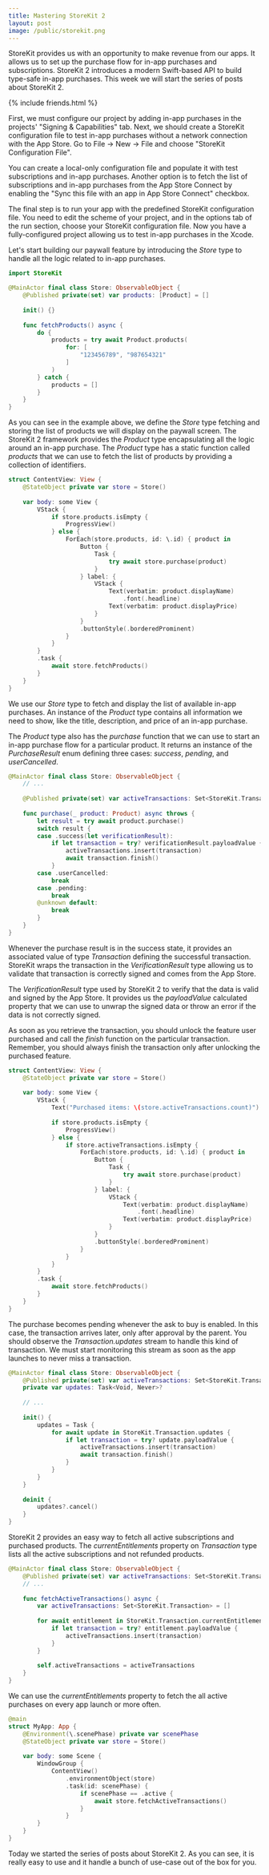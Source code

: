 ```yaml
---
title: Mastering StoreKit 2
layout: post
image: /public/storekit.png
---
```


StoreKit provides us with an opportunity to make revenue from our apps. It allows us to set up the purchase flow for in-app purchases and subscriptions. StoreKit 2 introduces a modern Swift-based API to build type-safe in-app purchases. This week we will start the series of posts about StoreKit 2.

{% include friends.html %}

First, we must configure our project by adding in-app purchases in the projects' "Signing & Capabilities" tab. Next, we should create a StoreKit configuration file to test in-app purchases without a network connection with the App Store. Go to File -> New -> File and choose "StoreKit Configuration File". 

You can create a local-only configuration file and populate it with test subscriptions and in-app purchases. Another option is to fetch the list of subscriptions and in-app purchases from the App Store Connect by enabling the "Sync this file with an app in App Store Connect" checkbox.

The final step is to run your app with the predefined StoreKit configuration file. You need to edit the scheme of your project, and in the options tab of the run section, choose your StoreKit configuration file. Now you have a fully-configured project allowing us to test in-app purchases in the Xcode.

Let's start building our paywall feature by introducing the *Store* type to handle all the logic related to in-app purchases.

```swift
import StoreKit

@MainActor final class Store: ObservableObject {
    @Published private(set) var products: [Product] = []
    
    init() {}
    
    func fetchProducts() async {
        do {
            products = try await Product.products(
                for: [
                    "123456789", "987654321"
                ]
            )
        } catch {
            products = []
        }
    }
}
```

As you can see in the example above, we define the *Store* type fetching and storing the list of products we will display on the paywall screen. The StoreKit 2 framework provides the *Product* type encapsulating all the logic around an in-app purchase. The *Product* type has a static function called *products* that we can use to fetch the list of products by providing a collection of identifiers.

```swift
struct ContentView: View {
    @StateObject private var store = Store()
    
    var body: some View {
        VStack {
            if store.products.isEmpty {
                ProgressView()
            } else {
                ForEach(store.products, id: \.id) { product in
                    Button {
                        Task {
                            try await store.purchase(product)
                        }
                    } label: {
                        VStack {
                            Text(verbatim: product.displayName)
                                .font(.headline)
                            Text(verbatim: product.displayPrice)
                        }
                    }
                    .buttonStyle(.borderedProminent)
                }
            }
        }
        .task {
            await store.fetchProducts()
        }
    }
}
```

We use our *Store* type to fetch and display the list of available in-app purchases. An instance of the *Product* type contains all information we need to show, like the title, description, and price of an in-app purchase. 

The *Product* type also has the *purchase* function that we can use to start an in-app purchase flow for a particular product. It returns an instance of the *PurchaseResult* enum defining three cases: *success*, *pending*, and *userCancelled*.

```swift
@MainActor final class Store: ObservableObject {
    // ...
    
    @Published private(set) var activeTransactions: Set<StoreKit.Transaction> = []
    
    func purchase(_ product: Product) async throws {
        let result = try await product.purchase()
        switch result {
        case .success(let verificationResult):
            if let transaction = try? verificationResult.payloadValue {
                activeTransactions.insert(transaction)
                await transaction.finish()
            }
        case .userCancelled:
            break
        case .pending:
            break
        @unknown default:
            break
        }
    }
}
```

Whenever the purchase result is in the success state, it provides an associated value of type *Transaction* defining the successful transaction. StoreKit wraps the transaction in the *VerificationResult* type allowing us to validate that transaction is correctly signed and comes from the App Store.

The *VerificationResult* type used by StoreKit 2 to verify that the data is valid and signed by the App Store. It provides us the *payloadValue* calculated property that we can use to unwrap the signed data or throw an error if the data is not correctly signed.

As soon as you retrieve the transaction, you should unlock the feature user purchased and call the *finish* function on the particular transaction. Remember, you should always finish the transaction only after unlocking the purchased feature.

```swift
struct ContentView: View {
    @StateObject private var store = Store()
    
    var body: some View {
        VStack {
            Text("Purchased items: \(store.activeTransactions.count)")
            
            if store.products.isEmpty {
                ProgressView()
            } else {
                if store.activeTransactions.isEmpty {
                    ForEach(store.products, id: \.id) { product in
                        Button {
                            Task {
                                try await store.purchase(product)
                            }
                        } label: {
                            VStack {
                                Text(verbatim: product.displayName)
                                    .font(.headline)
                                Text(verbatim: product.displayPrice)
                            }
                        }
                        .buttonStyle(.borderedProminent)
                    }
                }
            }
        }
        .task {
            await store.fetchProducts()
        }
    }
}
```

The purchase becomes pending whenever the ask to buy is enabled. In this case, the transaction arrives later, only after approval by the parent. You should observe the *Transaction.updates* stream to handle this kind of transaction. We must start monitoring this stream as soon as the app launches to never miss a transaction.

```swift
@MainActor final class Store: ObservableObject {
    @Published private(set) var activeTransactions: Set<StoreKit.Transaction> = []
    private var updates: Task<Void, Never>?
    
    // ...
    
    init() {
        updates = Task {
            for await update in StoreKit.Transaction.updates {
                if let transaction = try? update.payloadValue {
                    activeTransactions.insert(transaction)
                    await transaction.finish()
                }
            }
        }
    }
    
    deinit {
        updates?.cancel()
    }
}
```

StoreKit 2 provides an easy way to fetch all active subscriptions and purchased products. The *currentEntitlements* property on *Transaction* type lists all the active subscriptions and not refunded products.

```swift
@MainActor final class Store: ObservableObject {
    @Published private(set) var activeTransactions: Set<StoreKit.Transaction> = []
    // ...
    
    func fetchActiveTransactions() async {
        var activeTransactions: Set<StoreKit.Transaction> = []
        
        for await entitlement in StoreKit.Transaction.currentEntitlements {
            if let transaction = try? entitlement.payloadValue {
                activeTransactions.insert(transaction)
            }
        }
        
        self.activeTransactions = activeTransactions
    }
}
```

We can use the *currentEntitlements* property to fetch the all active purchases on every app launch or more often.

```swift
@main
struct MyApp: App {
    @Environment(\.scenePhase) private var scenePhase
    @StateObject private var store = Store()
    
    var body: some Scene {
        WindowGroup {
            ContentView()
                .environmentObject(store)
                .task(id: scenePhase) {
                    if scenePhase == .active {
                        await store.fetchActiveTransactions()
                    }
                }
        }
    }
}
```

Today we started the series of posts about StoreKit 2. As you can see, it is really easy to use and it handle a bunch of use-case out of the box for you.

